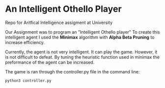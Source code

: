 # An Intelligent Othello Player
Repo for Aritfical Intelligence assigment at University

Our Assignment was to program an "Intelligent Othello player"
To create this intelligent agent I used the **Minimax** algorithm with **Alpha Beta Pruning** to increase efficiency.

Currently, the agent is not very intelligent. It can play the game. However, it is not difficult to defeat.
By tuning the heuristic function used in minimax the preformance of the agent can be increased. 

The game is ran through the controller.py file in the command line:
```
python3 controller.py
```



